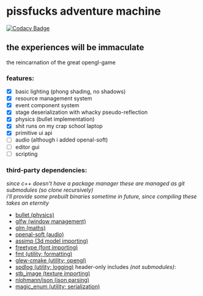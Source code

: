 # pissfucks adventure machine
[![Codacy Badge](https://app.codacy.com/project/badge/Grade/cb15f5875813400493337b040ebfa397)](https://app.codacy.com/gh/NipaGames/latren/dashboard?utm_source=gh&utm_medium=referral&utm_content=&utm_campaign=Badge_grade)
## the experiences will be immaculate
the reincarnation of the great opengl-game  

### features:
- [x] basic lighting (phong shading, no shadows)
- [x] resource management system
- [x] event component system
- [x] stage deserialization with whacky pseudo-reflection
- [x] physics (bullet implementation)
- [x] shit runs on my crap school laptop
- [x] primitive ui api
- [ ] audio (although i added openal-soft)
- [ ] editor gui
- [ ] scripting

### third-party dependencies:
*since c++ doesn't have a package manager these are managed as git submodules (so clone recursively)*  
*i'll provide some prebuilt binaries sometime in future, since compiling these takes an eternity*
- [bullet (physics)](https://github.com/bulletphysics/bullet3)
- [glfw (window management)](https://github.com/glfw/glfw)
- [glm (maths)](https://github.com/g-truc/glm)
- [openal-soft (audio)](https://github.com/kcat/openal-soft)
- [assimp (3d model importing)](https://github.com/assimp/assimp)
- [freetype (font importing)](https://gitlab.freedesktop.org/freetype/freetype)
- [fmt (utility; formatting)](https://github.com/fmtlib/fmt)
- [glew-cmake (utility; opengl)](https://github.com/Perlmint/glew-cmake)
- [spdlog (utility; logging)](https://github.com/gabime/spdlog)
header-only includes *(not submodules)*:
- [stb_image (texture importing)](https://github.com/nothings/stb/blob/master/stb_image.h)
- [nlohmann/json (json parsing)](https://github.com/nlohmann/json)
- [magic_enum (utility; serialization)](https://github.com/Neargye/magic_enum)